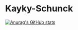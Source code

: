 # Kayky-Schunck
[![Anurag's GitHub stats](https://github-readme-stats.vercel.app/api?username=kaykyschunck)](https://github.com/anuraghazra/github-readme-stats)
  
